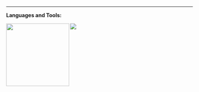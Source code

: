 ----
**Languages and Tools:**  

<div>
  <img height="170" align="left" src="https://github-readme-stats.vercel.app/api?username=najihmld&show_icons=true&theme=graywhite" />
  <img src="https://github-readme-stats.vercel.app/api/top-langs/?username=najihmld&layout=compact" />
</div>

